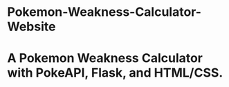 # Pokemon-Weakness-Calculator-Website

# A Pokemon Weakness Calculator with PokeAPI, Flask, and HTML/CSS.
